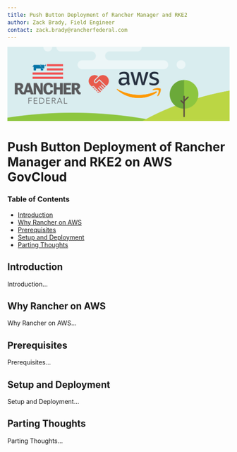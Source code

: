 ```yaml
---
title: Push Button Deployment of Rancher Manager and RKE2
author: Zack Brady, Field Engineer
contact: zack.brady@rancherfederal.com
---
```



![rgs-aws-banner](/images/rgs-aws-banner.png)


# Push Button Deployment of Rancher Manager and RKE2 on AWS GovCloud

### Table of Contents
* [Introduction](#introduction)
* [Why Rancher on AWS](#why-rancher-on-aws)
* [Prerequisites](#prerequisites)
* [Setup and Deployment](#setup-and-deployment)
* [Parting Thoughts](#parting-thoughts)


## Introduction

Introduction...

## Why Rancher on AWS

Why Rancher on AWS...

## Prerequisites

Prerequisites...

## Setup and Deployment

Setup and Deployment...

## Parting Thoughts

Parting Thoughts...
